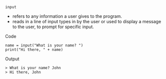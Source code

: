 `input`
- refers to any information a user gives to the program. 
- reads in a line of input types in by the user or used to display a message to the user, to prompt for specific input.

Code
```
name = input("What is your name? ")
print("Hi there, " + name)
```

Output

```
> What is your name? John
> Hi there, John
```


